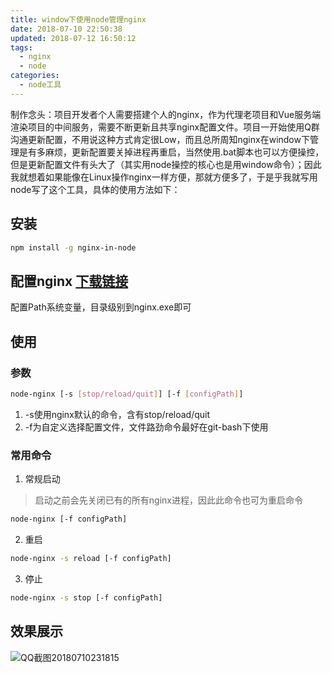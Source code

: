 ```yaml
---
title: window下使用node管理nginx
date: 2018-07-10 22:50:38
updated: 2018-07-12 16:50:12
tags:
  - nginx
  - node
categories:
  - node工具
---
```


制作念头：项目开发者个人需要搭建个人的nginx，作为代理老项目和Vue服务端渲染项目的中间服务，需要不断更新且共享nginx配置文件。项目一开始使用Q群沟通更新配置，不用说这种方式肯定很Low，而且总所周知nginx在window下管理是有多麻烦，更新配置要关掉进程再重启，当然使用.bat脚本也可以方便操控，但是更新配置文件有头大了（其实用node操控的核心也是用window命令）；因此我就想着如果能像在Linux操作nginx一样方便，那就方便多了，于是乎我就写用node写了这个工具，具体的使用方法如下：

## 安装

``` sh
npm install -g nginx-in-node
```
## 配置nginx [下载链接](http://nginx.org/en/download.html)

配置Path系统变量，目录级别到nginx.exe即可

## 使用
### 参数

```sh
node-nginx [-s [stop/reload/quit]] [-f [configPath]]
```

1. -s使用nginx默认的命令，含有stop/reload/quit
2. -f为自定义选择配置文件，文件路劲命令最好在git-bash下使用

### 常用命令
1. 常规启动
> 启动之前会先关闭已有的所有nginx进程，因此此命令也可为重启命令

```sh
node-nginx [-f configPath]
```

2. 重启

```sh
node-nginx -s reload [-f configPath]
```

3. 停止

```sh
node-nginx -s stop [-f configPath]
```
## 效果展示
![QQ截图20180710231815](/hexo/images/201807/QQ截图20180710231815.jpg)
